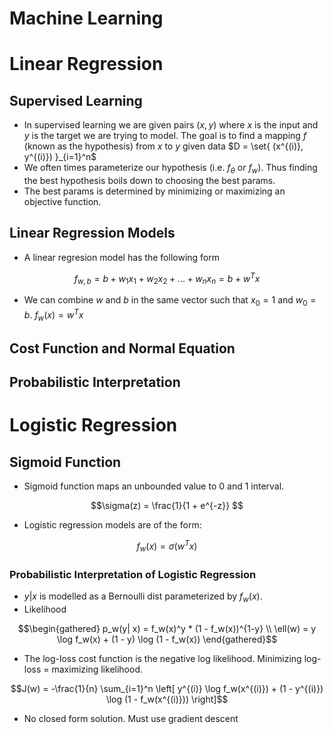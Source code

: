 Machine Learning
================
# Linear Regression
## Supervised Learning
* In supervised learning we are given pairs $(x, y)$ where $x$ is the input and $y$ is the target we are trying to model. The goal is to find a mapping $f$ (known as the hypothesis) from $x$ to $y$ given data $D = \set{ (x^{(i)}, y^{(i)}) \}_{i=1}^n$ 
* We often times parameterize our hypothesis (i.e. $f_\theta$ or $f_w$). Thus finding the best hypothesis boils down to choosing the best params.
* The best params is determined by minimizing or maximizing an objective function. 

## Linear Regression Models
* A linear regresion model has the following form
```math
f_{w, b} = b + w_1 x_1 + w_2 x_2 + ... + w_n x_n = b + w^T x
```
* We can combine $w$ and $b$ in the same vector such that $x_0 = 1$ and $w_0 = b$. $f_w(x) = w^T x$   

## Cost Function and Normal Equation
## Probabilistic Interpretation

# Logistic Regression
## Sigmoid Function
* Sigmoid function maps an unbounded value to $0$ and $1$ interval. 
```math
\sigma(z) = \frac{1}{1 + e^{-z}} 
```
* Logistic regression models are of the form:
```math
f_w(x) = \sigma(w^Tx)
```

### Probabilistic Interpretation of Logistic Regression
* $y | x$ is modelled as a Bernoulli dist parameterized by $f_w(x)$.
* Likelihood 
```math
\begin{gathered}
p_w(y| x) = f_w(x)^y * (1 - f_w(x))^{1-y} \\
\ell(w) = y \log f_w(x) +  (1 - y) \log (1 - f_w(x))
\end{gathered}
```
* The log-loss cost function is the negative log likelihood. Minimizing log-loss = maximizing likelihood. 
```math
J(w) = -\frac{1}{n} \sum_{i=1}^n \left[ y^{(i)} \log f_w(x^{(i)}) +  (1 - y^{(i)}) \log (1 - f_w(x^{(i)})) \right]
```
* No closed form solution. Must use gradient descent
